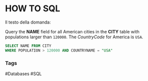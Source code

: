 # HOW TO SQL 
Il testo della domanda: 

Query the **NAME** field for all American cities in the **CITY** table with populations larger than `120000`. The _CountryCode_ for America is `USA`.

```sql 
SELECT NAME FROM CITY
WHERE POPULATION > 120000 AND COUNTRYNAME = "USA"
```


### Tags
#Databases 
#SQL 
